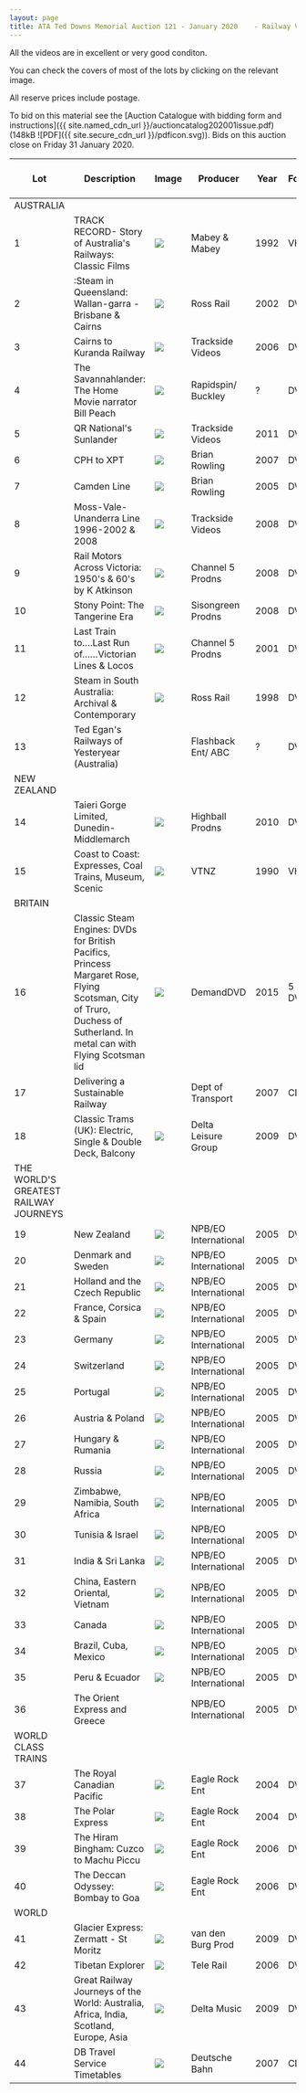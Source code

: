 ```yaml
---
layout: page
title: ATA Ted Downs Memorial Auction 121 - January 2020	- Railway Videos and CDs
---
```


All  the videos are in excellent or very good conditon.      

You  can check the covers of most of the lots by clicking on the relevant image.

All  reserve prices include postage.                                                             

To bid on this material see the [Auction Catalogue with bidding form and instructions]({{ site.named_cdn_url }}/auctioncatalog202001issue.pdf) (148kB ![PDF]({{ site.secure_cdn_url }}/pdficon.svg)). Bids on this auction close on Friday 31 January 2020.

| Lot                                                          | Description                                                  | Image | Producer             | Year | Format  | Length (minutes )| Reserve ($) |
| ------------------------------------------------------------ | ------------------------------------------------------------ | ----- | -------------------- | ---- | ------- | ------ | ------- |
| AUSTRALIA                                                    |                                                              |       |                      |      |   |        |         |
| 1                                                            | TRACK  RECORD- Story of Australia's Railways: Classic Films  | <a href="auction20200101l.jpg">![](auction20200101s.jpg)</a>      | Mabey & Mabey        | 1992 | VHS     | 120    | 5       |
| 2                                                            | :Steam in Queensland:  Wallan-garra - Brisbane & Cairns      | <a href="auction20200102l.jpg">![](auction20200102s.jpg)</a>      | Ross  Rail           | 2002 | DVD     | 68     | 13      |
| 3                                                            | Cairns  to Kuranda Railway                                   | <a href="auction20200103l.jpg">![](auction20200103s.jpg)</a>      | Trackside  Videos    | 2006 | DVD     | 90     | 13      |
| 4                                                            | The  Savannahlander: The Home Movie narrator Bill Peach      | <a href="auction20200104l.jpg">![](auction20200104s.jpg)</a>      | Rapidspin/  Buckley  | ?    | DVD     | 45     | 11      |
| 5                                                            | QR  National's Sunlander                                     | <a href="auction20200105l.jpg">![](auction20200105s.jpg)</a>      | Trackside  Videos    | 2011 | DVD     | 96     | 11      |
| 6                                                            | CPH  to XPT                                                  | <a href="auction20200106l.jpg">![](auction20200106s.jpg)</a>      | Brian Rowling        | 2007 | DVD     | 60     | 13      |
| 7                                                            | Camden Line                                                  | <a href="auction20200107l.jpg">![](auction20200107s.jpg)</a>      | Brian  Rowling       | 2005 | DVD     | 60     | 13      |
| 8                                                            | Moss-Vale-  Unanderra Line 1996-2002 & 2008                  | <a href="auction20200108l.jpg">![](auction20200108s.jpg)</a>      | Trackside Videos     | 2008 | DVD     | 80     | 12      |
| 9                                                            | Rail Motors Across  Victoria: 1950's & 60's by K Atkinson    | <a href="auction20200109l.jpg">![](auction20200109s.jpg)</a>      | Channel  5 Prodns    | 2008 | DVD     | 104    | 13      |
| 10                                                           | Stony  Point: The Tangerine Era                              | <a href="auction20200110l.jpg">![](auction20200110s.jpg)</a>      | Sisongreen  Prodns   | 2008 | DVD     | ?      | 12      |
| 11                                                           | Last  Train to….Last Run of……Victorian Lines & Locos         | <a href="auction20200111l.jpg">![](auction20200111s.jpg)</a>      | Channel  5 Prodns    | 2001 | DVD     | 50     | 13      |
| 12                                                           | Steam  in South Australia: Archival & Contemporary           | <a href="auction20200112l.jpg">![](auction20200112s.jpg)</a>      | Ross Rail            | 1998 | DVD     | 70     | 13      |
| 13                                                           | Ted  Egan's Railways of Yesteryear (Australia)               |       | Flashback Ent/ ABC   | ?    | DVD     | 51     | 12      |
| NEW  ZEALAND                                                 |                                                              |       |                      |      |         |        |         |
| 14                                                           | Taieri Gorge Limited,  Dunedin- Middlemarch                  | <a href="auction20200114l.jpg">![](auction20200114s.jpg)</a>      | Highball Prodns      | 2010 | DVD     | 90     | 11      |
| 15                                                           | Coast to Coast:  Expresses, Coal Trains, Museum, Scenic      | <a href="auction20200115l.jpg">![](auction20200115s.jpg)</a>      | VTNZ                 | 1990 | VHS     | 55     | 5       |
| BRITAIN                                                      |                                                              |       |                      |      |         |        |         |
| 16                                                           | Classic  Steam Engines: DVDs for British Pacifics, Princess Margaret Rose, Flying  Scotsman, City of Truro, Duchess of Sutherland. In metal can with  Flying Scotsman lid | <a href="auction20200116l.jpg">![](auction20200116s.jpg)</a>      | DemandDVD            |  2015 | 5 DVDs  | 5 x 55 | 20      |
| 17                                                           | Delivering a Sustainable Railway                             |       | Dept of Transport    | 2007 | CD      |        | 3       |
| 18                                                           | Classic Trams (UK):  Electric, Single & Double Deck, Balcony | <a href="auction20200118l.jpg">![](auction20200118s.jpg)</a>      | Delta Leisure Group  | 2009 | DVD     | 55     | 10      |
| THE  WORLD'S GREATEST RAILWAY JOURNEYS                       |                                                              |       |                      |      |         |        |         |
| 19                                                           | New Zealand                                                  | <a href="auction20200119l.jpg">![](auction20200119s.jpg)</a>      | NPB/EO International | 2005 | DVD     | 70     | 10      |
| 20                                                           | Denmark and Sweden                                           | <a href="auction20200120l.jpg">![](auction20200120s.jpg)</a>      | NPB/EO International | 2005 | DVD     | 65     | 10      |
| 21                                                           | Holland and the Czech  Republic                              | <a href="auction20200121l.jpg">![](auction20200121s.jpg)</a>      | NPB/EO International | 2005 | DVD     | 65     | 10      |
| 22                                                           | France,  Corsica & Spain                                     | <a href="auction20200122l.jpg">![](auction20200122s.jpg)</a>      | NPB/EO International | 2005 | DVD     | 65     | 10      |
| 23                                                           | Germany                                                      | <a href="auction20200123l.jpg">![](auction20200123s.jpg)</a>      | NPB/EO International | 2005 | DVD     | 65     | 10      |
| 24                                                           | Switzerland                                                  | <a href="auction20200124l.jpg">![](auction20200124s.jpg)</a>      | NPB/EO International | 2005 | DVD     | 65     | 10      |
| 25                                                           | Portugal                                                     | <a href="auction20200125l.jpg">![](auction20200125s.jpg)</a>      | NPB/EO International | 2005 | DVD     | 65     | 10      |
| 26                                                           | Austria  & Poland                                            | <a href="auction20200126l.jpg">![](auction20200126s.jpg)</a>      | NPB/EO International | 2005 | DVD     | 65     | 10      |
| 27                                                           | Hungary &  Rumania                                           | <a href="auction20200127l.jpg">![](auction20200127s.jpg)</a>      | NPB/EO International | 2005 | DVD     | 65     | 10      |
| 28                                                           | Russia                                                       | <a href="auction20200128l.jpg">![](auction20200128s.jpg)</a>      | NPB/EO International | 2005 | DVD     | 65     | 10      |
| 29                                                           | Zimbabwe, Namibia, South Africa                              | <a href="auction20200129l.jpg">![](auction20200129s.jpg)</a>      | NPB/EO International | 2005 | DVD     | 90     | 10      |
| 30                                                           | Tunisia & Israel                                             | <a href="auction20200130l.jpg">![](auction20200130s.jpg)</a>      | NPB/EO International | 2005 | DVD     | 70     | 10      |
| 31                                                           | India & Sri Lanka                                            | <a href="auction20200131l.jpg">![](auction20200131s.jpg)</a>      | NPB/EO International | 2005 | DVD     | 70     | 10      |
| 32                                                           | China, Eastern Oriental, Vietnam                             | <a href="auction20200132l.jpg">![](auction20200132s.jpg)</a>      | NPB/EO International | 2005 | DVD     | 90     | 10      |
| 33                                                           | Canada                                                       | <a href="auction20200133l.jpg">![](auction20200133s.jpg)</a>      | NPB/EO International | 2005 | DVD     | 90     | 10      |
| 34                                                           | Brazil, Cuba, Mexico                                         | <a href="auction20200134l.jpg">![](auction20200134s.jpg)</a>      | NPB/EO International | 2005 | DVD     | 90     | 10      |
| 35                                                           | Peru & Ecuador                                               | <a href="auction20200135l.jpg">![](auction20200135s.jpg)</a>      | NPB/EO International | 2005 | DVD     | 70     | 10      |
| 36                                                           | The Orient Express and Greece                                |       | NPB/EO International | 2005 | DVD     | 65     | 10      |
| WORLD CLASS TRAINS                                           |                                                              |       |                      |      |         |        |         |
| 37                                                           | The Royal Canadian  Pacific                                  | <a href="auction20200137l.jpg">![](auction20200137s.jpg)</a>      | Eagle Rock Ent       | 2004 | DVD     | 55     | 11      |
| 38                                                           | The Polar Express                                            | <a href="auction20200138l.jpg">![](auction20200138s.jpg)</a>      | Eagle Rock Ent       | 2004 | DVD     | 55     | 11      |
| 39                                                           | The  Hiram Bingham: Cuzco to Machu Piccu                     | <a href="auction20200139l.jpg">![](auction20200139s.jpg)</a>      | Eagle Rock Ent       | 2006 | DVD     | 48     | 11      |
| 40                                                           | The  Deccan Odyssey: Bombay to Goa                           | <a href="auction20200140l.jpg">![](auction20200140s.jpg)</a>      | Eagle Rock Ent       | 2006 | DVD     | 50     | 11      |
| WORLD                                                        |                                                              |       |                      |      |         |        |         |
| 41                                                           | Glacier  Express: Zermatt - St Moritz                        | <a href="auction20200141l.jpg">![](auction20200141s.jpg)</a>      | van den Burg Prod    | 2009 | DVD     | 70     | 11      |
| 42                                                           | Tibetan Explorer                                             | <a href="auction20200142l.jpg">![](auction20200142s.jpg)</a>      | Tele Rail            | 2006 | DVD     | 80     | 11      |
| 43                                                           | Great  Railway Journeys of the World:      Australia, Africa, India, Scotland, Europe, Asia | <a href="auction20200143l.jpg">![](auction20200143s.jpg)</a>      | Delta Music          | 2009 | DVD     | 57     | 10      |
| 44                                                           | DB Travel Service  Timetables                                | <a href="auction20200144l.jpg">![](auction20200144s.jpg)</a>      | Deutsche Bahn        | 2007 | CD      |        | 3       |
